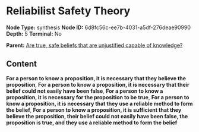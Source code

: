# Reliabilist Safety Theory

**Node Type:** synthesis
**Node ID:** 6d8fc56c-ee7b-4031-a5df-276deae90990
**Depth:** 5
**Terminal:** No

**Parent:** [Are true, safe beliefs that are unjustified capable of knowledge?](are-true-safe-beliefs-that-are-unjustified-capable-of-knowledge-antithesis-3adffcb8-e1ed-47a8-a7d6-05e891e35648.md)

## Content

**For a person to know a proposition, it is necessary that they believe the proposition**, **For a person to know a proposition, it is necessary that their belief could not easily have been false**, **For a person to know a proposition, it is necessary for the proposition to be true**, **For a person to know a proposition, it is necessary that they use a reliable method to form the belief**, **For a person to know a proposition, it is sufficient that they believe the proposition, their belief could not easily have been false, the proposition is true, and they use a reliable method to form the belief**

